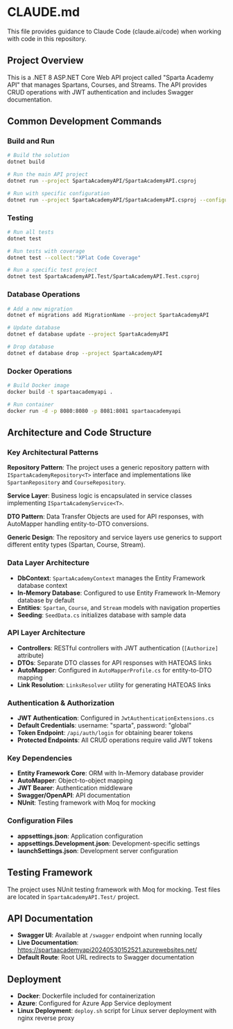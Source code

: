 # CLAUDE.md

This file provides guidance to Claude Code (claude.ai/code) when working with code in this repository.

## Project Overview

This is a .NET 8 ASP.NET Core Web API project called "Sparta Academy API" that manages Spartans, Courses, and Streams. The API provides CRUD operations with JWT authentication and includes Swagger documentation.

## Common Development Commands

### Build and Run
```bash
# Build the solution
dotnet build

# Run the main API project
dotnet run --project SpartaAcademyAPI/SpartaAcademyAPI.csproj

# Run with specific configuration
dotnet run --project SpartaAcademyAPI/SpartaAcademyAPI.csproj --configuration Release
```

### Testing
```bash
# Run all tests
dotnet test

# Run tests with coverage
dotnet test --collect:"XPlat Code Coverage"

# Run a specific test project
dotnet test SpartaAcademyAPI.Test/SpartaAcademyAPI.Test.csproj
```

### Database Operations
```bash
# Add a new migration
dotnet ef migrations add MigrationName --project SpartaAcademyAPI

# Update database
dotnet ef database update --project SpartaAcademyAPI

# Drop database
dotnet ef database drop --project SpartaAcademyAPI
```

### Docker Operations
```bash
# Build Docker image
docker build -t spartaacademyapi .

# Run container
docker run -d -p 8080:8080 -p 8081:8081 spartaacademyapi
```

## Architecture and Code Structure

### Key Architectural Patterns

**Repository Pattern**: The project uses a generic repository pattern with `ISpartaAcademyRepository<T>` interface and implementations like `SpartanRepository` and `CourseRepository`.

**Service Layer**: Business logic is encapsulated in service classes implementing `ISpartaAcademyService<T>`.

**DTO Pattern**: Data Transfer Objects are used for API responses, with AutoMapper handling entity-to-DTO conversions.

**Generic Design**: The repository and service layers use generics to support different entity types (Spartan, Course, Stream).

### Data Layer Architecture

- **DbContext**: `SpartaAcademyContext` manages the Entity Framework database context
- **In-Memory Database**: Configured to use Entity Framework In-Memory database by default
- **Entities**: `Spartan`, `Course`, and `Stream` models with navigation properties
- **Seeding**: `SeedData.cs` initializes database with sample data

### API Layer Architecture

- **Controllers**: RESTful controllers with JWT authentication (`[Authorize]` attribute)
- **DTOs**: Separate DTO classes for API responses with HATEOAS links
- **AutoMapper**: Configured in `AutoMapperProfile.cs` for entity-to-DTO mapping
- **Link Resolution**: `LinksResolver` utility for generating HATEOAS links

### Authentication & Authorization

- **JWT Authentication**: Configured in `JwtAuthenticationExtensions.cs`
- **Default Credentials**: username: "sparta", password: "global"
- **Token Endpoint**: `/api/auth/login` for obtaining bearer tokens
- **Protected Endpoints**: All CRUD operations require valid JWT tokens

### Key Dependencies

- **Entity Framework Core**: ORM with In-Memory database provider
- **AutoMapper**: Object-to-object mapping
- **JWT Bearer**: Authentication middleware
- **Swagger/OpenAPI**: API documentation
- **NUnit**: Testing framework with Moq for mocking

### Configuration Files

- **appsettings.json**: Application configuration
- **appsettings.Development.json**: Development-specific settings
- **launchSettings.json**: Development server configuration

## Testing Framework

The project uses NUnit testing framework with Moq for mocking. Test files are located in `SpartaAcademyAPI.Test/` project.

## API Documentation

- **Swagger UI**: Available at `/swagger` endpoint when running locally
- **Live Documentation**: https://spartaacademyapi20240530152521.azurewebsites.net/
- **Default Route**: Root URL redirects to Swagger documentation

## Deployment

- **Docker**: Dockerfile included for containerization
- **Azure**: Configured for Azure App Service deployment
- **Linux Deployment**: `deploy.sh` script for Linux server deployment with nginx reverse proxy